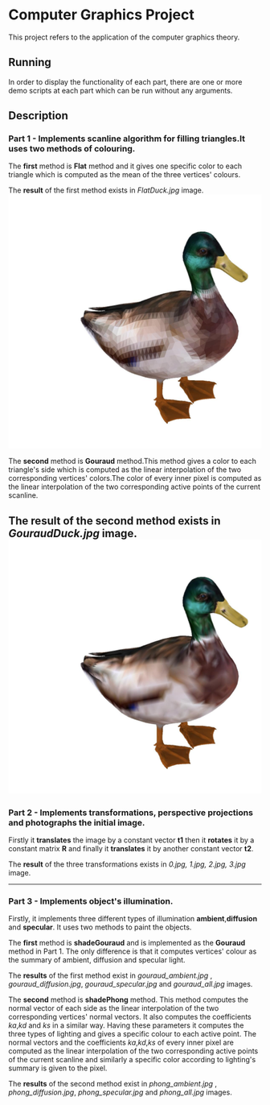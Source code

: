 # Computer Graphics Project
This project refers to the application of the computer graphics theory.

## Running
In order to display the functionality of each part, there are one or more demo scripts at each part which can be run without any arguments. 
## Description 
### **Part 1 - Implements scanline algorithm for filling triangles.It uses two methods of colouring.**

The **first** method is **Flat** method and it gives one specific color to each triangle which is computed as the mean of the three vertices' colours.

The **result** of the first method exists in *FlatDuck.jpg* image.
![alt text](https://github.com/stefanosPap/Computer-Graphics/blob/master/part%201/FlatDuck.jpg)

The **second** method is **Gouraud** method.This method gives a color to each triangle's side which is computed as the linear interpolation of the two corresponding vertices' colors.The color of every inner pixel is computed as the linear interpolation of the two corresponding active points of the current scanline.
	
The **result** of the second method exists in *GouraudDuck.jpg* image.
![alt text](https://github.com/stefanosPap/Computer-Graphics/blob/master/part%201/GouraudDuck.jpg)
-------------------------------------------------------------------------------------------------------------------------

### **Part 2 - Implements transformations, perspective projections and photographs the initial image.**

Firstly it **translates** the image by a constant vector **t1** then it **rotates** it by a constant matrix **R** and finally it **translates** it by another constant vector **t2**.  

The **result** of the three transformations exists in *0.jpg, 1.jpg, 2.jpg, 3.jpg* image.

--------------------------------------------------------------------------------------------------------------------------

### **Part 3 - Implements object's illumination.**

Firstly, it implements three different types of illumination **ambient**,**diffusion** and **specular**. It uses two methods to paint the objects. 

The **first** method is **shadeGouraud** and is implemented as the **Gouraud** method in Part 1. The only difference is that it computes vertices' colour as the summary of ambient, diffusion and specular light.

The **results** of the first method exist in *gouraud_ambient.jpg* , *gouraud_diffusion.jpg*, *gouraud_specular.jpg* and *gouraud_all.jpg* images. 

The **second** method is **shadePhong** method. This method computes the normal vector of each side as the linear interpolation of the two corresponding vertices' normal vectors. It also computes the coefficients *ka*,*kd* and *ks* in a similar way. Having these parameters it computes the three types of lighting and gives a specific colour to each active point. The normal vectors and the coefficients *ka*,*kd*,*ks* of every inner pixel are computed as the linear interpolation of the two corresponding active points of the current scanline and similarly a specific color according to lighting's summary  is given to the pixel.


The **results** of the second method exist in *phong_ambient.jpg* , *phong_diffusion.jpg*, *phong_specular.jpg* and *phong_all.jpg* images.
